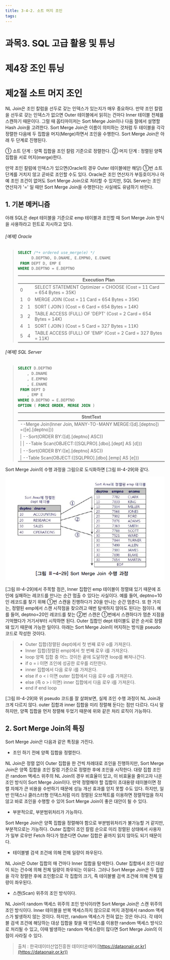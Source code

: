 ```yaml
---
title: 3-4-2. 소트 머지 조인
tags: 
---
```


# 과목3. SQL 고급 활용 및 튜닝
# 제4장 조인 튜닝
# 제2절 소트 머지 조인

NL Join은 조인 칼럼을 선두로 갖는 인덱스가 있는지가 매우 중요하다. 만약 조인 칼럼을 선두로 갖는 인덱스가 없으면 Outer 테이블에서 읽히는 건마다 Inner 테이블 전체를 스캔하기 때문이다. 그럴 때 옵티마이저는 Sort Merge Join이나 다음 절에서 설명할 Hash Join을 고려한다. Sort Merge Join은 이름이 의미하는 것처럼 두 테이블을 각각 정렬한 다음에 두 집합을 머지(Merge)하면서 조인을 수행한다. Sort Merge Join은 아래 두 단계로 진행된다.<br>

① 소트 단계 : 양쪽 집합을 조인 칼럼 기준으로 정렬한다. ② 머지 단계 : 정렬된 양쪽 집합을 서로 머지(merge)한다.<br>

만약 조인 칼럼에 인덱스가 있으면(Oracle의 경우 Outer 테이블에만 해당) ①번 소트 단계를 거치지 않고 곧바로 조인할 수도 있다. Oracle은 조인 연산자가 부등호이거나 아예 조인 조건이 없어도 Sort Merge Join으로 처리할 수 있지만, SQL Server는 조인 연산자가 '=' 일 때만 Sort Merge Join을 수행한다는 사실에도 유념하기 바란다.

## 1. 기본 메커니즘

아래 SQL은 dept 테이블을 기준으로 emp 테이블과 조인할 때 Sort Merge Join 방식을 사용하라고 힌트로 지시하고 있다.

###### [예제] Oracle

>```sql
>SELECT /*+ ordered use_merge(e) */
>       D.DEPTNO, D.DNAME, E.EMPNO, E.ENAME
>  FROM DEPT D, EMP E
> WHERE D.DEPTNO = E.DEPTNO 
>```
>
>|   |   |                            Execution Plan                            |
>|--:|--:|----------------------------------------------------------------------|
>|  0|   |SELECT STATEMENT Optimizer = CHOOSE (Cost = 11 Card = 654 Bytes = 35K)|
>|  1|  0|MERGE JOIN (Cost = 11 Card = 654 Bytes = 35K)                         |
>|  2|  1|SORT ( JOIN ) (Cost = 6 Card = 654 Bytes = 14K)                       |
>|  3|  2|TABLE ACCESS (FULL) OF 'DEPT' (Cost = 2 Card = 654 Bytes = 14K)       |
>|  4|  1|SORT ( JOIN ) (Cost = 5 Card = 327 Bytes = 11K)                       |
>|  5|  4|TABLE ACCESS (FULL) OF 'EMP' (Cost = 2 Card = 327 Bytes = 11K)        |
>

###### [예제] SQL Server

>```sql
>SELECT D.DEPTNO
>     , D.DNAME
>     , E.EMPNO
>     , E.ENAME
>  FROM DEPT D
>     , EMP E
> WHERE D.DEPTNO = E.DEPTNO
>OPTION ( FORCE ORDER, MERGE JOIN ) 
>```
>
>|                                 StmtText                                  |
>|---------------------------------------------------------------------------|
>|--Merge Join(Inner Join, MANY-TO-MANY MERGE:([d].[deptno]) =([e].[deptno]))|
>| \| --Sort(ORDER BY:([d].[deptno] ASC))                                      |
>| \| \| --Table Scan(OBJECT:([SQLPRO].[dbo].[dept] AS [d]))                     |
>| \| --Sort(ORDER BY:([e].[deptno] ASC))                                      |
>| \| --Table Scan(OBJECT:([SQLPRO].[dbo].[emp] AS [e]))                       |
>

Sort Merge Join의 수행 과정을 그림으로 도식화하면 [그림 Ⅲ-4-29]와 같다.<br>

![](../images_files/SQL_360.jpg)

[그림 Ⅲ-4-29]에서 주목할 점은, Inner 집합인 emp 테이블이 정렬돼 있기 때문에 조인에 실패하는 레코드를 만나는 순간 멈출 수 있다는 사실이다. 예를 들어, deptno=10인 레코드를 찾기 위해 ①번 스캔을 진행하다가 20을 만나는 순간 멈춘다. 또 한 가지는, 정렬된 emp에서 스캔 시작점을 찾으려고 매번 탐색하지 않아도 된다는 점이다. 예를 들어, deptno=20인 레코드를 찾는 ②번 스캔은 ①번에서 스캔하다가 멈춘 지점을 기억했다가 거기서부터 시작하면 된다. Outer 집합인 dept 테이블도 같은 순서로 정렬돼 있기 때문에 가능한 일이다. 아래는 Sort Merge Join이 머지하는 방식을 pseudo 코드로 작성한 것이다.

> * Outer 집합(정렬된 dept)에서 첫 번째 로우 o를 가져온다.
> * Inner 집합(정렬된 emp)에서 첫 번째 로우 i를 가져온다.
> * loop 양쪽 집합 중 어느 것이든 끝에 도달하면 loop를 빠져나간다.
> * if o = i 이면 조인에 성공한 로우를 리턴한다.
> * inner 집합에서 다음 로우 i를 가져온다.
> * else if o < i 이면 outer 집합에서 다음 로우 o를 가져온다.
> * else (즉 o > i 이면) inner 집합에서 다음 로우 i를 가져온다.
> * end if end loop<br>

[그림 Ⅲ-4-29]와 위 pseudo 코드를 잘 살펴보면, 실제 조인 수행 과정이 NL Join과 크게 다르지 않다. outer 집합과 inner 집합을 미리 정렬해 둔다는 점만 다르다. 다시 말하지만, 양쪽 집합을 먼저 정렬해 두었기 때문에 위와 같은 처리 로직이 가능하다.

## 2. Sort Merge Join의 특징

Sort Merge Join은 다음과 같은 특징을 가진다.<br>

* 조인 하기 전에 양쪽 집합을 정렬한다.<br>

NL Join은 정렬 없이 Outer 집합을 한 건씩 차례대로 조인을 진행하지만, Sort Merge Join은 양쪽 집합을 조인 칼럼 기준으로 정렬한 후에 조인을 시작한다. 대량 집합 조인은 random 액세스 위주의 NL Join의 경우 비효율이 있고, 이 비효율을 줄이고자 나온 조인 방식이 Sort Merge Join이다. 만약 정렬해야 할 집합이 초대용량 테이블이면 정렬 자체가 큰 비용을 수반하기 때문에 성능 개선 효과를 얻지 못할 수도 있다. 하지만, 일반 인덱스나 클러스터형 인덱스처럼 미리 정렬된 오브젝트를 이용하면 정렬작업을 하지 않고 바로 조인을 수행할 수 있어 Sort Merge Join이 좋은 대안이 될 수 있다.<br>

* 부분적으로, 부분범위처리가 가능하다.<br>

Sort Merge Join은 양쪽 집합을 정렬해야 함으로 부분범위처리가 불가능할 거 같지만, 부분적으로는 가능하다. Outer 집합이 조인 칼럼 순으로 미리 정렬된 상태에서 사용자가 일부 로우만 Fetch 하다가 멈춘다면 Outer 집합은 끝까지 읽지 않아도 되기 때문이다.<br>

* 테이블별 검색 조건에 의해 전체 일량이 좌우된다.<br>

NL Join은 Outer 집합의 매 건마다 Inner 집합을 탐색한다. Outer 집합에서 조인 대상이 되는 건수에 의해 전체 일량이 좌우되는 이유다. 그러나 Sort Merge Join은 두 집합을 각각 정렬한 후에 조인함으로 각 집합의 크기, 즉 테이블별 검색 조건에 의해 전체 일량이 좌우된다.<br>

* 스캔(Scan) 위주의 조인 방식이다.<br>

NL Join이 random 액세스 위주의 조인 방식이라면 Sort Merge Join은 스캔 위주의 조인 방식이다. Inner 테이블을 반복 액세스하지 않으므로 머지 과정에서 random 액세스가 발생하지 않는 것이다. 하지만, random 액세스가 전혀 없는 것은 아니다. 각 테이블 검색 조건에 해당하는 대상 집합을 찾을 때 인덱스를 이용한 random 액세스 방식으로 처리될 수 있고, 이때 발생하는 random 액세스량이 많다면 Sort Merge Join의 이점이 사라질 수 있다.<br>



> 출처 : 한국데이터산업진흥원 데이터온에어([https://dataonair.or.kr](https://dataonair.or.kr))